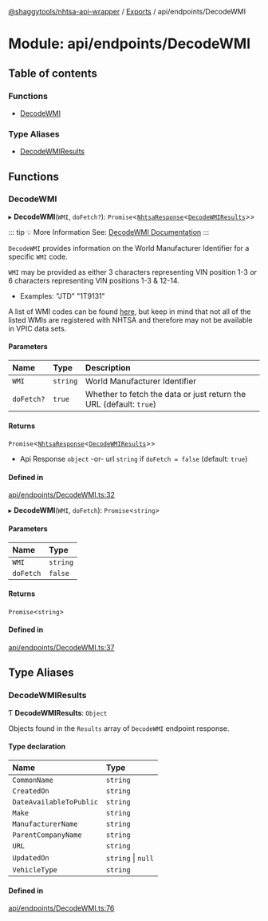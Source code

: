 [@shaggytools/nhtsa-api-wrapper](../index.md) / [Exports](../modules.md) / api/endpoints/DecodeWMI

# Module: api/endpoints/DecodeWMI

## Table of contents

### Functions

- [DecodeWMI](api_endpoints_DecodeWMI.md#decodewmi)

### Type Aliases

- [DecodeWMIResults](api_endpoints_DecodeWMI.md#decodewmiresults)

## Functions

### DecodeWMI

▸ **DecodeWMI**(`WMI`, `doFetch?`): `Promise`<[`NhtsaResponse`](api_types.md#nhtsaresponse)<[`DecodeWMIResults`](api_endpoints_DecodeWMI.md#decodewmiresults)\>\>

::: tip :bulb: More Information
See: [DecodeWMI Documentation](/api/decode-wmi)
:::

`DecodeWMI` provides information on the World Manufacturer Identifier for a specific `WMI` code.

`WMI` may be provided as either 3 characters representing VIN position 1-3 _or_ 6 characters
representing VIN positions 1-3 & 12-14.

- Examples: "JTD" "1T9131"

A list of WMI codes can be found
[here](<https://en.wikibooks.org/wiki/Vehicle_Identification_Numbers_(VIN_codes)/World_Manufacturer_Identifier_(WMI)>),
but keep in mind that not all of the listed WMIs are registered with NHTSA and therefore may not
be available in VPIC data sets.

#### Parameters

| Name       | Type     | Description                                                        |
| :--------- | :------- | :----------------------------------------------------------------- |
| `WMI`      | `string` | World Manufacturer Identifier                                      |
| `doFetch?` | `true`   | Whether to fetch the data or just return the URL (default: `true`) |

#### Returns

`Promise`<[`NhtsaResponse`](api_types.md#nhtsaresponse)<[`DecodeWMIResults`](api_endpoints_DecodeWMI.md#decodewmiresults)\>\>

- Api Response `object`
  -or- url `string` if `doFetch = false` (default: `true`)

#### Defined in

[api/endpoints/DecodeWMI.ts:32](https://github.com/ShaggyTech/nhtsa-api-wrapper/blob/main/packages/lib/src/api/endpoints/DecodeWMI.ts#L32)

▸ **DecodeWMI**(`WMI`, `doFetch`): `Promise`<`string`\>

#### Parameters

| Name      | Type     |
| :-------- | :------- |
| `WMI`     | `string` |
| `doFetch` | `false`  |

#### Returns

`Promise`<`string`\>

#### Defined in

[api/endpoints/DecodeWMI.ts:37](https://github.com/ShaggyTech/nhtsa-api-wrapper/blob/main/packages/lib/src/api/endpoints/DecodeWMI.ts#L37)

## Type Aliases

### DecodeWMIResults

Ƭ **DecodeWMIResults**: `Object`

Objects found in the `Results` array of `DecodeWMI` endpoint response.

#### Type declaration

| Name                    | Type               |
| :---------------------- | :----------------- |
| `CommonName`            | `string`           |
| `CreatedOn`             | `string`           |
| `DateAvailableToPublic` | `string`           |
| `Make`                  | `string`           |
| `ManufacturerName`      | `string`           |
| `ParentCompanyName`     | `string`           |
| `URL`                   | `string`           |
| `UpdatedOn`             | `string` \| `null` |
| `VehicleType`           | `string`           |

#### Defined in

[api/endpoints/DecodeWMI.ts:76](https://github.com/ShaggyTech/nhtsa-api-wrapper/blob/main/packages/lib/src/api/endpoints/DecodeWMI.ts#L76)
